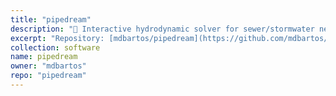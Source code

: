 ```yaml
---
title: "pipedream"
description: "🚰 Interactive hydrodynamic solver for sewer/stormwater networks"
excerpt: "Repository: [mdbartos/pipedream](https://github.com/mdbartos/pipedream)"
collection: software
name: pipedream
owner: "mdbartos"
repo: "pipedream"
---
```


